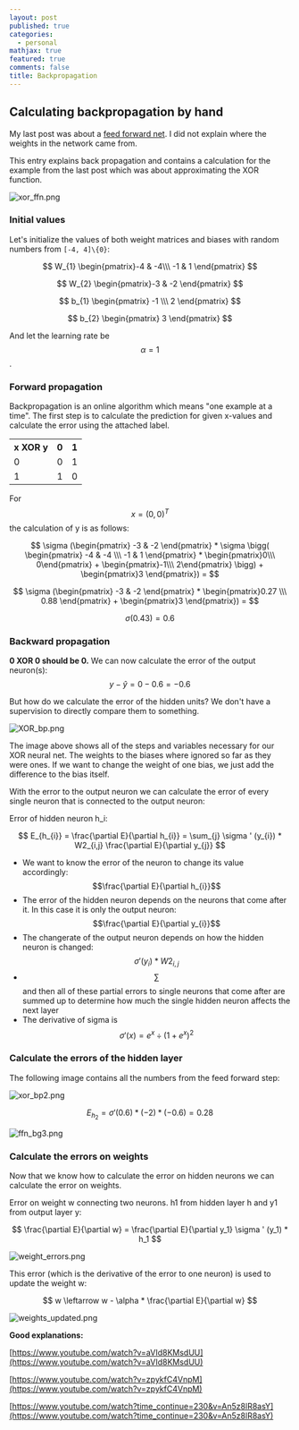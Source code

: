 ```yaml
---
layout: post
published: true
categories:
  - personal
mathjax: true
featured: true
comments: false
title: Backpropagation
---
```

## Calculating backpropagation by hand

My last post was about a [feed forward net](http://blog.pollithy.com/personal/calculating-a-feed-forward-net-by-hand). I did not explain where the weights in the network came from.

This entry explains back propagation and contains a calculation for the example from the last post which was about approximating the XOR function.

![xor_ffn.png]({{site.baseurl}}/images/xor_ffn.png)

### Initial values

Let's initialize the values of both weight matrices and biases with random numbers from `[-4, 4]\{0}`:

$$ W_{1} \begin{pmatrix}-4 & -4\\\ -1 & 1 \end{pmatrix} $$

$$ W_{2}  \begin{pmatrix}-3 & -2 \end{pmatrix} $$

$$ b_{1} \begin{pmatrix} -1 \\\ 2 \end{pmatrix} $$

$$ b_{2} \begin{pmatrix} 3 \end{pmatrix} $$

And let the learning rate be $$ \alpha = 1 $$ .

### Forward propagation

Backpropagation is an online algorithm which means "one example at a time". The first step is to calculate the prediction for given x-values and calculate the error using the attached label.

<table align="center"><tr><th>x XOR y<br></th><th>0</th><th>1</th></tr><tr><td>0<br></td><td>0</td><td>1<br></td></tr><tr><td>1</td><td>1<br></td><td>0</td></tr></table>

For $$ x = (0, 0)^T $$ the calculation of y is as follows:

$$ \sigma (\begin{pmatrix} -3 & -2 \end{pmatrix} * \sigma \bigg( \begin{pmatrix} -4 & -4 \\\ -1 & 1 \end{pmatrix} * \begin{pmatrix}0\\\ 0\end{pmatrix} + \begin{pmatrix}-1\\\ 2\end{pmatrix} \bigg) + \begin{pmatrix}3 \end{pmatrix}) =  $$

$$ \sigma (\begin{pmatrix} -3 & -2 \end{pmatrix} *  \begin{pmatrix}0.27 \\\ 0.88 \end{pmatrix}  + \begin{pmatrix}3 \end{pmatrix}) =  $$

$$ \sigma ( 0.43 ) = 0.6 $$

### Backward propagation

**0 XOR 0 should be 0.** We can now calculate the error of the output neuron(s): 
$$ y - ŷ = 0 - 0.6 = -0.6 $$

But how do we calculate the error of the hidden units? We don't have a supervision to directly compare them to something.

![XOR_bp.png]({{site.baseurl}}/images/XOR_bp.png)

The image above shows all of the steps and variables necessary for our XOR neural net. The weights to the biases where ignored so far as they were ones. If we want to change the weight of one bias, we just add the difference to the bias itself.

With the error to the output neuron we can calculate the error of every single neuron that is connected to the output neuron:

Error of hidden neuron h_i:

$$ E_{h_{i}} = \frac{\partial E}{\partial h_{i}} = \sum_{j} \sigma ' (y_{i}) * W2_{i,j} \frac{\partial E}{\partial y_{j}} $$

- We want to know the error of the neuron to change its value accordingly: 
$$\frac{\partial E}{\partial h_{i}}$$
- The error of the hidden neuron depends on the neurons that come after it. In this case it is only the output neuron: 
$$\frac{\partial E}{\partial y_{i}}$$
- The changerate of the output neuron depends on how the hidden neuron is changed: 
$$\sigma ' (y_{i}) * W2_{i,j}$$
- $$ \sum $$ and then all of these partial errors to single neurons that come after are summed up to determine how much the single hidden neuron affects the next layer
- The derivative of sigma is $$ \sigma ' (x) = e^x \div (1 + e^x)^2 $$

### Calculate the errors of the hidden layer

The following image contains all the numbers from the feed forward step:

![xor_bp2.png]({{site.baseurl}}/images/xor_bp2.png)

$$ E_{h_{2}} = \sigma ' (0.6) * (-2) * (-0.6) = 0.28 $$

![ffn_bg3.png]({{site.baseurl}}/images/ffn_bg3.png)

### Calculate the errors on weights

Now that we know how to calculate the error on hidden neurons we can calculate the error on weights.

Error on weight w connecting two neurons. h1 from hidden layer h and y1 from output layer y:

$$ \frac{\partial E}{\partial w} = \frac{\partial E}{\partial y_1} \sigma ' (y_1) * h_1 $$

![weight_errors.png]({{site.baseurl}}/images/weight_errors.png)


This error (which is the derivative of the error to one neuron) is used to update the weight w:

$$ w \leftarrow w - \alpha * \frac{\partial E}{\partial w} $$

![weights_updated.png]({{site.baseurl}}/images/weights_updated.png)




























**Good explanations:**

[https://www.youtube.com/watch?v=aVId8KMsdUU](https://www.youtube.com/watch?v=aVId8KMsdUU)

[https://www.youtube.com/watch?v=zpykfC4VnpM](https://www.youtube.com/watch?v=zpykfC4VnpM)

[https://www.youtube.com/watch?time_continue=230&v=An5z8lR8asY](https://www.youtube.com/watch?time_continue=230&v=An5z8lR8asY)






